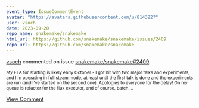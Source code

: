 ```yaml
---
event_type: IssueCommentEvent
avatar: "https://avatars.githubusercontent.com/u/814322?"
user: vsoch
date: 2023-09-20
repo_name: snakemake/snakemake
html_url: https://github.com/snakemake/snakemake/issues/2409
repo_url: https://github.com/snakemake/snakemake
---
```


<a href='https://github.com/vsoch' target='_blank'>vsoch</a> commented on issue <a href='https://github.com/snakemake/snakemake/issues/2409' target='_blank'>snakemake/snakemake#2409</a>.

<small>My ETA for starting is likely early October - I got hit with two major talks and experiments, and I'm operating in full steam mode, at least until the first talk is done and the experiments are run (and I've started on the second one). Apologies to everyone for the delay! On my queue is refactor for the flux executor, and of course, batch....</small>

<a href='https://github.com/snakemake/snakemake/issues/2409' target='_blank'>View Comment</a>